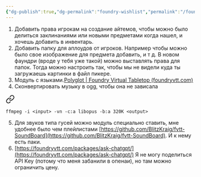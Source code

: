 ```yaml
---
{"dg-publish":true,"dg-permalink":"foundry-wishlist","permalink":"/foundry-wishlist/"}
---
```


1. Добавить права игрокам на создание айтемов, чтобы можно было делиться заклинаниями или новыми предметами когда нашел, и хочешь добавить в инвентарь. 
2. Добавить папку для аплоудов от игроков. Например чтобы можно было свое изображение для предмета добавить, и т д. В новом фаундри (вроде у тебя уже такой) можно выставлять права для папок. Тогда можно настроить так, чтобы мы не видели куда ты загружаешь картинки в файл пикере.
3. Модуль с языками.[Polyglot | Foundry Virtual Tabletop (foundryvtt.com)](https://foundryvtt.com/packages/polyglot/)
4. Сконвертировать музыку в ogg, чтобы она не зависала
   
<div class="transclusion internal-embed is-loaded"><a class="markdown-embed-link" href="/kak-konvertirovat-muzyku-v-ogg/" aria-label="Open link"><svg xmlns="http://www.w3.org/2000/svg" width="24" height="24" viewBox="0 0 24 24" fill="none" stroke="currentColor" stroke-width="2" stroke-linecap="round" stroke-linejoin="round" class="svg-icon lucide-link"><path d="M10 13a5 5 0 0 0 7.54.54l3-3a5 5 0 0 0-7.07-7.07l-1.72 1.71"></path><path d="M14 11a5 5 0 0 0-7.54-.54l-3 3a5 5 0 0 0 7.07 7.07l1.71-1.71"></path></svg></a><div class="markdown-embed">





```shell
ffmpeg -i <input> -vn -c:a libopus -b:a 320K <output>
```

</div></div>

5. Для звуков типа гусей можно модуль специально ставить, мне удобнее было чем плейлистами [https://github.com/BlitzKraig/fvtt-SoundBoard](https://github.com/BlitzKraig/fvtt-SoundBoard). И к нему есть паки. 
6. [https://foundryvtt.com/packages/ask-chatgpt/](https://foundryvtt.com/packages/ask-chatgpt/) Я не могу поделиться API Key (потому что меня забанили в опенаи), но там можно ограничить цену.
